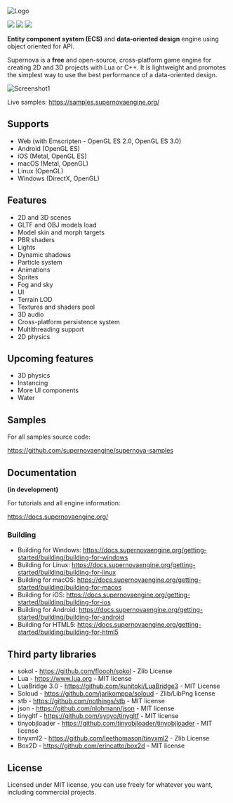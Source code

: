 ![Logo](http://www.supernovaengine.org/img/logo_blue.png)

![](https://github.com/supernovaengine/supernova/actions/workflows/android.yml/badge.svg)
![](https://github.com/supernovaengine/supernova/actions/workflows/build-tool.yml/badge.svg)
![](https://github.com/supernovaengine/supernova/actions/workflows/cmake-desktop.yml/badge.svg)

**Entity component system (ECS)** and **data-oriented design** engine using object oriented for API.


Supernova is a **free** and open-source, cross-platform game engine for creating 2D and 3D projects with Lua or C++. It is lightweight and promotes the simplest way to use the best performance of a data-oriented design.

![Screenshot1](https://supernovaengine.org/img/screen1.png)

Live samples: https://samples.supernovaengine.org/

## Supports

  - Web (with Emscripten - OpenGL ES 2.0, OpenGL ES 3.0)
  - Android (OpenGL ES)
  - iOS (Metal, OpenGL ES)
  - macOS (Metal, OpenGL)
  - Linux (OpenGL)
  - Windows (DirectX, OpenGL)
  
## Features

* 2D and 3D scenes
* GLTF and OBJ models load
* Model skin and morph targets
* PBR shaders
* Lights
* Dynamic shadows
* Particle system
* Animations
* Sprites
* Fog and sky
* UI
* Terrain LOD
* Textures and shaders pool
* 3D audio
* Cross-platform persistence system
* Multithreading support
* 2D physics

## Upcoming features

 * 3D physics
 * Instancing
 * More UI components
 * Water

## Samples

For all samples source code:

https://github.com/supernovaengine/supernova-samples

## Documentation

**(in development)**

For tutorials and all engine information:

https://docs.supernovaengine.org/

### Building

  - Building for Windows: https://docs.supernovaengine.org/getting-started/building/building-for-windows
  - Building for Linux: https://docs.supernovaengine.org/getting-started/building/building-for-linux
  - Building for macOS: https://docs.supernovaengine.org/getting-started/building/building-for-macos
  - Building for iOS: https://docs.supernovaengine.org/getting-started/building/building-for-ios
  - Building for Android: https://docs.supernovaengine.org/getting-started/building/building-for-android
  - Building for HTML5: https://docs.supernovaengine.org/getting-started/building/building-for-html5

## Third party libraries

* sokol - https://github.com/floooh/sokol - Zlib License
* Lua - https://www.lua.org - MIT license
* LuaBridge 3.0 - https://github.com/kunitoki/LuaBridge3 - MIT License
* Soloud - https://github.com/jarikomppa/soloud - Zlib/LibPng license
* stb - https://github.com/nothings/stb - MIT license
* json - https://github.com/nlohmann/json - MIT license
* tinygltf - https://github.com/syoyo/tinygltf - MIT license
* tinyobjloader - https://github.com/tinyobjloader/tinyobjloader - MIT license
* tinyxml2 - https://github.com/leethomason/tinyxml2 - Zlib License
* Box2D - https://github.com/erincatto/box2d - MIT license

## License

Licensed under MIT license, you can use freely for whatever you want, including commercial projects.
